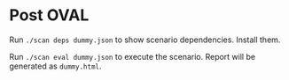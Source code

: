 # Post OVAL

Run `./scan deps dummy.json` to show scenario dependencies. Install them.

Run `./scan eval dummy.json` to execute the scenario. Report will be generated as `dummy.html`.